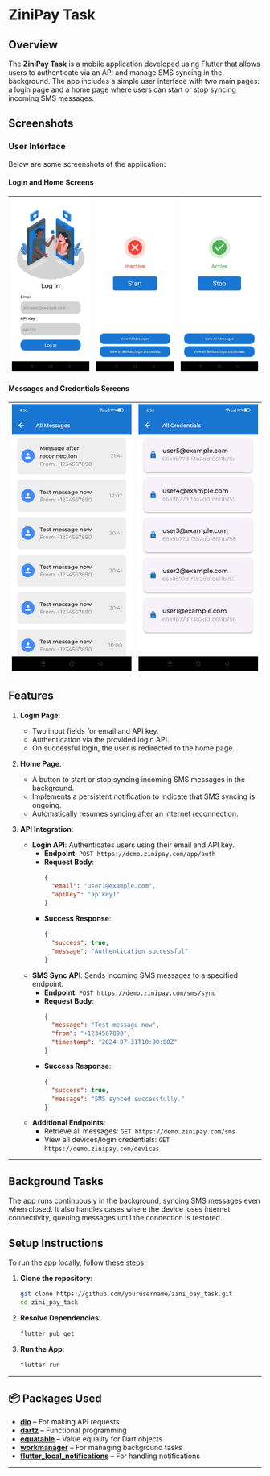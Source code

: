 # ZiniPay Task

## Overview
The **ZiniPay Task** is a mobile application developed using Flutter that allows users to authenticate via an API and manage SMS syncing in the background. The app includes a simple user interface with two main pages: a login page and a home page where users can start or stop syncing incoming SMS messages.

## Screenshots
### User Interface
Below are some screenshots of the application:

#### Login and Home Screens
| ![Login Screen](assets/images/preview_images/login.jpg) | ![Home Inactive](assets/images/preview_images/home_inactive.jpg) | ![Home Active](assets/images/preview_images/home_active.jpg) |
|-------------------------------------------|-----------------------------------------------------|-------------------------------------------------|

#### Messages and Credentials Screens
| ![Messages Screen](assets/images/preview_images/messages.jpg) | ![Credentials Screen](assets/images/preview_images/credentials.jpg) |
|------------------------------------------------|-----------------------------------------------------|

## Features
1. **Login Page**:
   - Two input fields for email and API key.
   - Authentication via the provided login API.
   - On successful login, the user is redirected to the home page.

2. **Home Page**:
   - A button to start or stop syncing incoming SMS messages in the background.
   - Implements a persistent notification to indicate that SMS syncing is ongoing.
   - Automatically resumes syncing after an internet reconnection.
  
3. **API Integration**:
   - **Login API**: Authenticates users using their email and API key.
     - **Endpoint**: `POST https://demo.zinipay.com/app/auth`
     - **Request Body**:
       ```json
       {
         "email": "user1@example.com",
         "apiKey": "apikey1"
       }
       ```
     - **Success Response**:
       ```json
       {
         "success": true,
         "message": "Authentication successful"
       }
       ```
   - **SMS Sync API**: Sends incoming SMS messages to a specified endpoint.
     - **Endpoint**: `POST https://demo.zinipay.com/sms/sync`
     - **Request Body**:
       ```json
       {
         "message": "Test message now",
         "from": "+1234567890",
         "timestamp": "2024-07-31T10:00:00Z"
       }
       ```
     - **Success Response**:
       ```json
       {
         "success": true,
         "message": "SMS synced successfully."
       }
       ```
   - **Additional Endpoints**: 
     - Retrieve all messages: `GET https://demo.zinipay.com/sms`
     - View all devices/login credentials: `GET https://demo.zinipay.com/devices`
---

## Background Tasks
The app runs continuously in the background, syncing SMS messages even when closed. It also handles cases where the device loses internet connectivity, queuing messages until the connection is restored.

## Setup Instructions
To run the app locally, follow these steps:

1. **Clone the repository**:
   ```bash
   git clone https://github.com/yourusername/zini_pay_task.git
   cd zini_pay_task

2. **Resolve Dependencies**:
   ```bash
   flutter pub get

2. **Run the App**:
   ```bash
   flutter run
---

## 📦 Packages Used

- [**dio**](https://pub.dev/packages/dio) – For making API requests
- [**dartz**](https://pub.dev/packages/dartz) – Functional programming
- [**equatable**](https://pub.dev/packages/equatable) – Value equality for Dart objects
- [**workmanager**](https://pub.dev/packages/workmanager) – For managing background tasks
- [**flutter_local_notifications**](https://pub.dev/packages/flutter_local_notifications ) – For handling notifications
---
